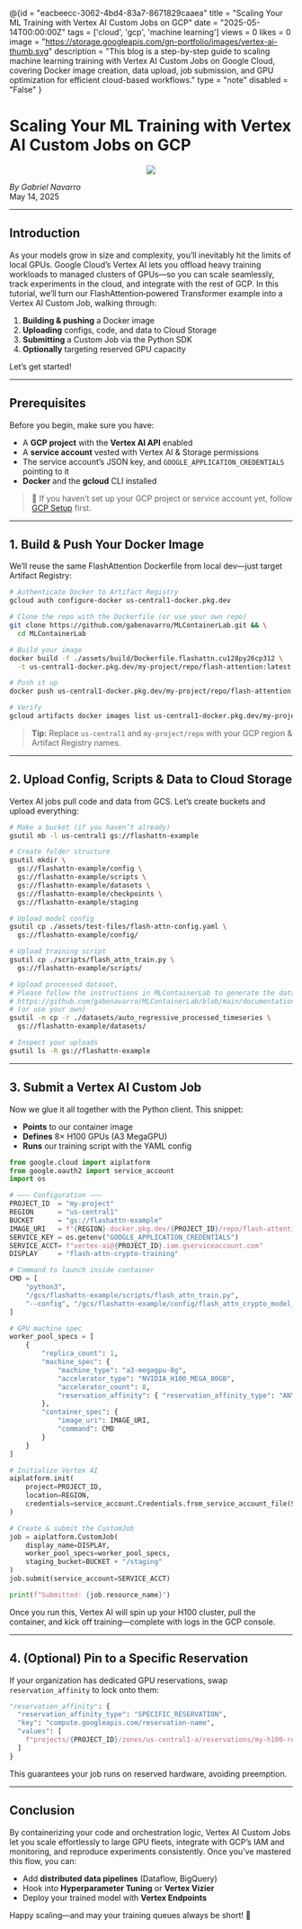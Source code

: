 @{id = "eacbeecc-3062-4bd4-83a7-8671829caaea"
  title = "Scaling Your ML Training with Vertex AI Custom Jobs on GCP"
  date = "2025-05-14T00:00:00Z"
  tags = ['cloud', 'gcp', 'machine learning']
  views = 0
  likes = 0
  image = "https://storage.googleapis.com/gn-portfolio/images/vertex-ai-thumb.svg"
  description = "This blog is a step-by-step guide to scaling machine learning training with Vertex AI Custom Jobs on Google Cloud, covering Docker image creation, data upload, job submission, and GPU optimization for efficient cloud-based workflows."
  type = "note"
  disabled = "False"
}
# Scaling Your ML Training with Vertex AI Custom Jobs on GCP

<p align="center">
  <img src="https://storage.googleapis.com/gn-portfolio/images/vertex-ai-thumb.svg" max-width="700">
</p>

*By Gabriel Navarro* <br/>
May 14, 2025 <br/>

---

## Introduction

As your models grow in size and complexity, you’ll inevitably hit the limits of local GPUs. Google Cloud’s Vertex AI lets you offload heavy training workloads to managed clusters of GPUs—so you can scale seamlessly, track experiments in the cloud, and integrate with the rest of GCP. In this tutorial, we’ll turn our FlashAttention‐powered Transformer example into a Vertex AI Custom Job, walking through:

1. **Building & pushing** a Docker image  
2. **Uploading** configs, code, and data to Cloud Storage  
3. **Submitting** a Custom Job via the Python SDK  
4. **Optionally** targeting reserved GPU capacity  

Let’s get started!

---

## Prerequisites

Before you begin, make sure you have:

- A **GCP project** with the **Vertex AI API** enabled  
- A **service account** vested with Vertex AI & Storage permissions  
- The service account’s JSON key, and `GOOGLE_APPLICATION_CREDENTIALS` pointing to it  
- **Docker** and the **gcloud** CLI installed  

> 🔑 If you haven’t set up your GCP project or service account yet, follow [GCP Setup](https://cloud.google.com/vertex-ai/docs/general/setup) first.

---

## 1. Build & Push Your Docker Image

We’ll reuse the same FlashAttention Dockerfile from local dev—just target Artifact Registry:

```bash
# Authenticate Docker to Artifact Registry
gcloud auth configure-docker us-central1-docker.pkg.dev

# Clone the repo with the Dockerfile (or use your own repo)
git clone https://github.com/gabenavarro/MLContainerLab.git && \
  cd MLContainerLab

# Build your image
docker build -f ./assets/build/Dockerfile.flashattn.cu128py26cp312 \
  -t us-central1-docker.pkg.dev/my-project/repo/flash-attention:latest .

# Push it up
docker push us-central1-docker.pkg.dev/my-project/repo/flash-attention:latest

# Verify
gcloud artifacts docker images list us-central1-docker.pkg.dev/my-project/repo/flash-attention
```

> **Tip:** Replace `us-central1` and `my-project/repo` with your GCP region & Artifact Registry names.

---

## 2. Upload Config, Scripts & Data to Cloud Storage

Vertex AI jobs pull code and data from GCS. Let’s create buckets and upload everything:

```bash
# Make a bucket (if you haven’t already)
gsutil mb -l us-central1 gs://flashattn-example

# Create folder structure
gsutil mkdir \
  gs://flashattn-example/config \
  gs://flashattn-example/scripts \
  gs://flashattn-example/datasets \
  gs://flashattn-example/checkpoints \
  gs://flashattn-example/staging

# Upload model config
gsutil cp ./assets/test-files/flash-attn-config.yaml \
  gs://flashattn-example/config/

# Upload training script
gsutil cp ./scripts/flash_attn_train.py \
  gs://flashattn-example/scripts/

# Upload processed dataset, 
# Please follow the instructions in MLContainerLab to generate the dataset
# https://github.com/gabenavarro/MLContainerLab/blob/main/documentation/flash-attn.ipynb
# (or use your own)
gsutil -m cp -r ./datasets/auto_regressive_processed_timeseries \
  gs://flashattn-example/datasets/

# Inspect your uploads
gsutil ls -R gs://flashattn-example
```

---

## 3. Submit a Vertex AI Custom Job

Now we glue it all together with the Python client. This snippet:

* **Points** to our container image
* **Defines** 8× H100 GPUs (A3 MegaGPU)
* **Runs** our training script with the YAML config

```python
from google.cloud import aiplatform
from google.oauth2 import service_account
import os

# ——— Configuration ———
PROJECT_ID  = "my-project"
REGION      = "us-central1"
BUCKET      = "gs://flashattn-example"
IMAGE_URI   = f"{REGION}-docker.pkg.dev/{PROJECT_ID}/repo/flash-attention:latest"
SERVICE_KEY = os.getenv("GOOGLE_APPLICATION_CREDENTIALS")
SERVICE_ACCT= f"vertex-ai@{PROJECT_ID}.iam.gserviceaccount.com"
DISPLAY     = "flash-attn-crypto-training"

# Command to launch inside container
CMD = [
    "python3",
    "/gcs/flashattn-example/scripts/flash_attn_train.py",
    "--config", "/gcs/flashattn-example/config/flash_attn_crypto_model_config.yaml",
]

# GPU machine spec
worker_pool_specs = [
    {
        "replica_count": 1,
        "machine_spec": {
            "machine_type": "a3-megagpu-8g",
            "accelerator_type": "NVIDIA_H100_MEGA_80GB",
            "accelerator_count": 8,
            "reservation_affinity": { "reservation_affinity_type": "ANY" }
        },
        "container_spec": {
            "image_uri": IMAGE_URI,
            "command": CMD
        }
    }
]

# Initialize Vertex AI
aiplatform.init(
    project=PROJECT_ID,
    location=REGION,
    credentials=service_account.Credentials.from_service_account_file(SERVICE_KEY)
)

# Create & submit the CustomJob
job = aiplatform.CustomJob(
    display_name=DISPLAY,
    worker_pool_specs=worker_pool_specs,
    staging_bucket=BUCKET + "/staging"
)
job.submit(service_account=SERVICE_ACCT)

print(f"Submitted: {job.resource_name}")
```

Once you run this, Vertex AI will spin up your H100 cluster, pull the container, and kick off training—complete with logs in the GCP console.

---

## 4. (Optional) Pin to a Specific Reservation

If your organization has dedicated GPU reservations, swap `reservation_affinity` to lock onto them:

```python
"reservation_affinity": {
  "reservation_affinity_type": "SPECIFIC_RESERVATION",
  "key": "compute.googleapis.com/reservation-name",
  "values": [
    f"projects/{PROJECT_ID}/zones/us-central1-a/reservations/my-h100-resv"
  ]
}
```

This guarantees your job runs on reserved hardware, avoiding preemption.

---

## Conclusion

By containerizing your code and orchestration logic, Vertex AI Custom Jobs let you scale effortlessly to large GPU fleets, integrate with GCP’s IAM and monitoring, and reproduce experiments consistently. Once you’ve mastered this flow, you can:

* Add **distributed data pipelines** (Dataflow, BigQuery)
* Hook into **Hyperparameter Tuning** or **Vertex Vizier**
* Deploy your trained model with **Vertex Endpoints**

Happy scaling—and may your training queues always be short! 🚀
